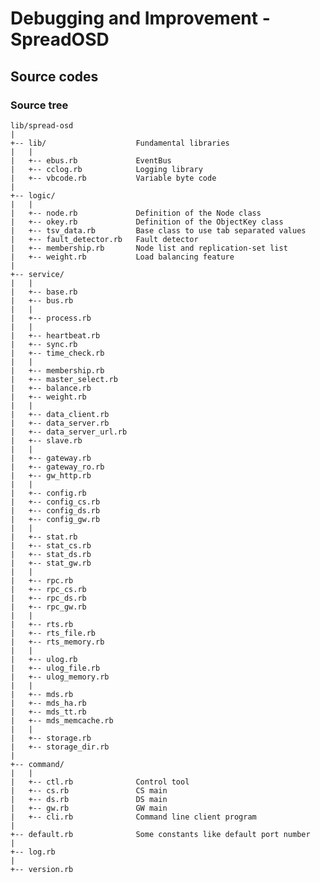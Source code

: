 Debugging and Improvement - SpreadOSD
=====================================

<!--
TODO

## Share your knowledge

### Share your questions and discoveries

### Share your HOWTOs

### Share your improvements


## Getting the latest source codes
-->


## Source codes

<!--
### Asynchronous communication using MessagePack-RPC

### EventBus

### ProcessBus
-->

### Source tree

    lib/spread-osd
    |
    +-- lib/                    Fundamental libraries
    |   |
    |   +-- ebus.rb             EventBus
    |   +-- cclog.rb            Logging library
    |   +-- vbcode.rb           Variable byte code
    |
    +-- logic/
    |   |
    |   +-- node.rb             Definition of the Node class
    |   +-- okey.rb             Definition of the ObjectKey class
    |   +-- tsv_data.rb         Base class to use tab separated values
    |   +-- fault_detector.rb   Fault detector
    |   +-- membership.rb       Node list and replication-set list
    |   +-- weight.rb           Load balancing feature
    |
    +-- service/
    |   |
    |   +-- base.rb
    |   +-- bus.rb
    |   |
    |   +-- process.rb
    |   |
    |   +-- heartbeat.rb
    |   +-- sync.rb
    |   +-- time_check.rb
    |   |
    |   +-- membership.rb
    |   +-- master_select.rb
    |   +-- balance.rb
    |   +-- weight.rb
    |   |
    |   +-- data_client.rb
    |   +-- data_server.rb
    |   +-- data_server_url.rb
    |   +-- slave.rb
    |   |
    |   +-- gateway.rb
    |   +-- gateway_ro.rb
    |   +-- gw_http.rb
    |   |
    |   +-- config.rb
    |   +-- config_cs.rb
    |   +-- config_ds.rb
    |   +-- config_gw.rb
    |   |
    |   +-- stat.rb
    |   +-- stat_cs.rb
    |   +-- stat_ds.rb
    |   +-- stat_gw.rb
    |   |
    |   +-- rpc.rb
    |   +-- rpc_cs.rb
    |   +-- rpc_ds.rb
    |   +-- rpc_gw.rb
    |   |
    |   +-- rts.rb
    |   +-- rts_file.rb
    |   +-- rts_memory.rb
    |   |
    |   +-- ulog.rb
    |   +-- ulog_file.rb
    |   +-- ulog_memory.rb
    |   |
    |   +-- mds.rb
    |   +-- mds_ha.rb
    |   +-- mds_tt.rb
    |   +-- mds_memcache.rb
    |   |
    |   +-- storage.rb
    |   +-- storage_dir.rb
    |
    +-- command/
    |   |
    |   +-- ctl.rb              Control tool
    |   +-- cs.rb               CS main
    |   +-- ds.rb               DS main
    |   +-- gw.rb               GW main
    |   +-- cli.rb              Command line client program
    |
    +-- default.rb              Some constants like default port number
    |
    +-- log.rb
    |
    +-- version.rb


<!--
## Improving SpreadOSD

### Writing storage engine

### Writing MDS engine

### Writing update log engine

### Writing master node selector

### Writing load-balancing engine

### Adding statics item

### Adding MessagePack-RPC API

### Adding HTTP API
-->

